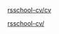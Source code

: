 [rsschool-cv/cv](https://mksm-prvdn.github.io/rsschool-cv/cv)

[rsschool-cv/](https://mksm-prvdn.github.io/rsschool-cv/)